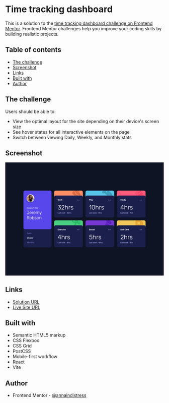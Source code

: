 # Time tracking dashboard

This is a solution to the [time tracking dashboard challenge on Frontend Mentor](https://www.frontendmentor.io/challenges/time-tracking-dashboard-UIQ7167Jw). Frontend Mentor challenges help you improve your coding skills by building realistic projects.

## Table of contents

- [The challenge](#the-challenge)
- [Screenshot](#screenshot)
- [Links](#links)
- [Built with](#built-with)
- [Author](#author)

## The challenge

Users should be able to:

- View the optimal layout for the site depending on their device's screen size
- See hover states for all interactive elements on the page
- Switch between viewing Daily, Weekly, and Monthly stats

## Screenshot

![](./screenshot.png)

## Links

- [Solution URL](https://github.com/annaindistress/frontend-mentor-time-tracking-dashboard)
- [Live Site URL](https://annaindistress.github.io/frontend-mentor-time-tracking-dashboard/)

## Built with

- Semantic HTML5 markup
- CSS Flexbox
- CSS Grid
- PostCSS
- Mobile-first workflow
- React
- Vite

## Author

- Frontend Mentor - [@annaindistress](https://www.frontendmentor.io/profile/annaindistress)
